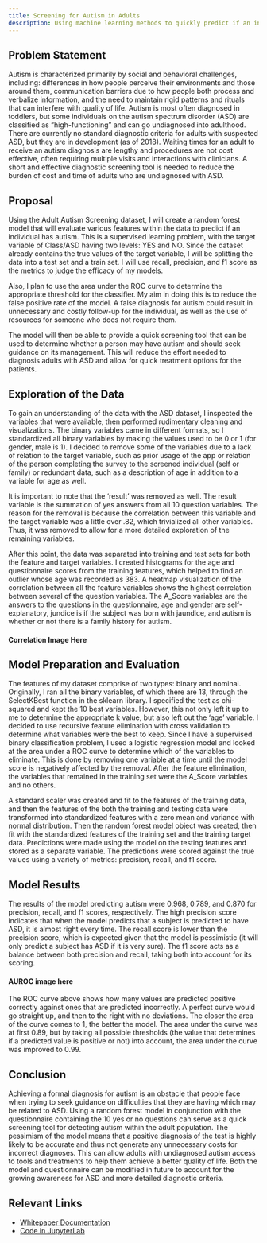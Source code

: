 ```yaml
---
title: Screening for Autism in Adults
description: Using machine learning methods to quickly predict if an individual is likely to have autism
---
```


## Problem Statement
Autism is characterized primarily by social and behavioral challenges, including: differences in how people perceive their environments and those around them, communication barriers due to how people both process and verbalize information, and the need to maintain rigid patterns and rituals that can interfere with quality of life.  Autism is most often diagnosed in toddlers, but some individuals on the autism spectrum disorder (ASD) are classified as “high-functioning” and can go undiagnosed into adulthood. There are currently no standard diagnostic criteria for adults with suspected ASD, but they are in development (as of 2018). Waiting times for an adult to receive an autism diagnosis are lengthy and procedures are not cost effective, often requiring multiple visits and interactions with clinicians. A short and effective diagnostic screening tool is needed to reduce the burden of cost and time of adults who are undiagnosed with ASD.

## Proposal
Using the Adult Autism Screening dataset, I will create a random forest model that will evaluate various features within the data to predict if an individual has autism. This is a supervised learning problem, with the target variable of Class/ASD having two levels: YES and NO. Since the dataset already contains the true values of the target variable, I will be splitting the data into a test set and a train set. I will use recall, precision, and f1 score as the metrics to judge the efficacy of my models.

Also, I plan to use the area under the ROC curve to determine the appropriate threshold for the classifier. My aim in doing this is to reduce the false positive rate of the model. A false diagnosis for autism could result in unnecessary and costly follow-up for the individual, as well as the use of resources for someone who does not require them.

The model will then be able to provide a quick screening tool that can be used to determine whether a person may have autism and should seek guidance on its management. This will reduce the effort needed to diagnosis adults with ASD and allow for quick treatment options for the patients.

## Exploration of the Data
To gain an understanding of the data with the ASD dataset, I inspected the variables that were available, then performed rudimentary cleaning and visualizations. The binary variables came in different formats, so I standardized all binary variables by making the values used to be 0 or 1 (for gender, male is 1).  I decided to remove some of the variables due to a lack of relation to the target variable, such as prior usage of the app or relation of the person completing the survey to the screened individual (self or family) or redundant data, such as a description of age in addition to a variable for age as well. 

It is important to note that the ‘result’ was removed as well. The result variable is the summation of yes answers from all 10 question variables. The reason for the removal is because the correlation between this variable and the target variable was a little over .82, which trivialized all other variables. Thus, it was removed to allow for a more detailed exploration of the remaining variables.

After this point, the data was separated into training and test sets for both the feature and target variables. I created histograms for the age and questionnaire scores from the training features, which helped to find an outlier whose age was recorded as 383. A heatmap visualization of the correlation between all the feature variables shows the highest correlation between several of the question variables. The A_Score variables are the answers to the questions in the questionnaire, age and gender are self-explanatory, jundice is if the subject was born with jaundice, and autism is whether or not there is a family history for autism.

#### Correlation Image Here

## Model Preparation and Evaluation
The features of my dataset comprise of two types: binary and nominal. Originally, I ran all the binary variables, of which there are 13, through the SelectKBest function in the sklearn library. I specified the test as chi-squared and kept the 10 best variables. However, this not only left it up to me to determine the appropriate k value, but also left out the ‘age’ variable. I decided to use recursive feature elimination with cross validation to determine what variables were the best to keep. Since I have a supervised binary classification problem, I used a logistic regression model and looked at the area under a ROC curve to determine which of the variables to eliminate. This is done by removing one variable at a time until the model score is negatively affected by the removal. After the feature elimination, the variables that remained in the training set were the A_Score variables and no others.

A standard scaler was created and fit to the features of the training data, and then the features of the both the training and testing data were transformed into standardized features with a zero mean and variance with normal distribution. Then the random forest model object was created, then fit with the standardized features of the training set and the training target data. Predictions were made using the model on the testing features and stored as a separate variable. The predictions were scored against the true values using a variety of metrics: precision, recall, and f1 score. 

## Model Results
The results of the model predicting autism were 0.968, 0.789, and 0.870 for precision, recall, and f1 scores, respectively. The high precision score indicates that when the model predicts that a subject is predicted to have ASD, it is almost right every time. The recall score is lower than the precision score, which is expected given that the model is pessimistic (it will only predict a subject has ASD if it is very sure). The f1 score acts as a balance between both precision and recall, taking both into account for its scoring.

#### AUROC image here

The ROC curve above shows how many values are predicted positive correctly against ones that are predicted incorrectly. A perfect curve would go straight up, and then to the right with no deviations. The closer the area of the curve comes to 1, the better the model. The area under the curve was at first 0.89, but by taking all possible thresholds (the value that determines if a predicted value is positive or not) into account, the area under the curve was improved to 0.99. 

## Conclusion
Achieving a formal diagnosis for autism is an obstacle that people face when trying to seek guidance on difficulties that they are having which may be related to ASD. Using a random forest model in conjunction with the questionnaire containing the 10 yes or no questions can serve as a quick screening tool for detecting autism within the adult population. The pessimism of the model means that a positive diagnosis of the test is highly likely to be accurate and thus not generate any unnecessary costs for incorrect diagnoses. This can allow adults with undiagnosed autism access to tools and treatments to help them achieve a better quality of life. Both the model and questionnaire can be modified in future to account for the growing awareness for ASD and more detailed diagnostic criteria.

## Relevant Links
* [Whitepaper Documentation](https://github.com/tripleee19/Autism-Screening-in-Adults/blob/main/Screening%20Tool%20for%20Autism%20in%20Adults.docx)
* [Code in JupyterLab](https://github.com/tripleee19/Autism-Screening-in-Adults/blob/main/Project_File.ipynb)
